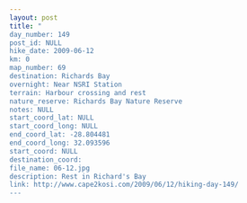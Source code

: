 ```yaml
---
layout: post
title: "
day_number: 149
post_id: NULL
hike_date: 2009-06-12
km: 0
map_number: 69
destination: Richards Bay
overnight: Near NSRI Station
terrain: Harbour crossing and rest
nature_reserve: Richards Bay Nature Reserve
notes: NULL
start_coord_lat: NULL
start_coord_long: NULL
end_coord_lat: -28.804481
end_coord_long: 32.093596
start_coord: NULL
destination_coord: 
file_name: 06-12.jpg
description: Rest in Richard's Bay
link: http://www.cape2kosi.com/2009/06/12/hiking-day-149/
---
```

